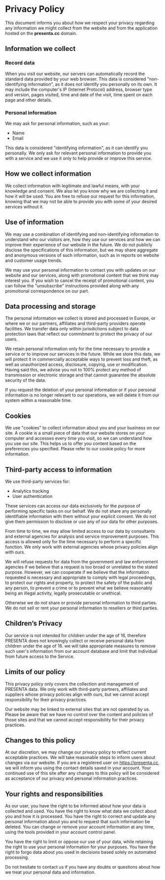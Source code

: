 # Privacy Policy

This document informs you about how we respect your privacy regarding any information we might collect from the website and from the application hosted on the **presenta.cc** domain.

## Information we collect

### Record data

When you visit our website, our servers can automatically record the standard data provided by your web browser. This data is considered "non-identifying information", as it does not identify you personally on its own. It may include the computer's IP (Internet Protocol) address, browser type and version, pages visited, time and date of the visit, time spent on each page and other details.

### Personal information

We may ask for personal information, such as your:

- Name
- Email

This data is considered "identifying information", as it can identify you personally. We only ask for relevant personal information to provide you with a service and we use it only to help provide or improve this service.

## How we collect information

We collect information with legitimate and lawful means, with your knowledge and consent. We also let you know why we are collecting it and how it will be used. You are free to refuse our request for this information, knowing that we may not be able to provide you with some of your desired services without it.

## Use of information

We may use a combination of identifying and non-identifying information to understand who our visitors are, how they use our services and how we can improve their experience of our website in the future. We do not publicly disclose the specifications of this information, but we may share aggregate and anonymous versions of such information, such as in reports on website and customer usage trends.

We may use your personal information to contact you with updates on our website and our services, along with promotional content that we think may interest you. If you wish to cancel the receipt of promotional content, you can follow the "unsubscribe" instructions provided along with any promotional correspondence on our part.

## Data processing and storage

The personal information we collect is stored and processed in Europe, or where we or our partners, affiliates and third-party providers operate facilities. We transfer data only within jurisdictions subject to data protection laws that reflect our commitment to protect the privacy of our users.

We retain personal information only for the time necessary to provide a service or to improve our services in the future. While we store this data, we will protect it in commercially acceptable ways to prevent loss and theft, as well as unauthorized access, disclosure, copying, use or modification. Having said this, we advise you not to 100% protect any method of transmission or electronic storage and that cannot guarantee the absolute security of the data.

If you request the deletion of your personal information or if your personal information is no longer relevant to our operations, we will delete it from our system within a reasonable time.

## Cookies

We use "cookies" to collect information about you and your business on our site. A cookie is a small piece of data that our website stores on your computer and accesses every time you visit, so we can understand how you use our site. This helps us to offer you content based on the preferences you specified. Please refer to our cookie policy for more information.

## Third-party access to information

We use third-party services for:

- Analytics tracking
- User authentication

These services can access our data exclusively for the purpose of performing specific tasks on our behalf. We do not share any personally identifiable information with them without your explicit consent. We do not give them permission to disclose or use any of our data for other purposes.

From time to time, we may allow limited access to our data by consultants and external agencies for analysis and service improvement purposes. This access is allowed only for the time necessary to perform a specific function. We only work with external agencies whose privacy policies align with ours.

We will refuse requests for data from the government and law enforcement agencies if we believe that a request is too broad or unrelated to the stated purpose. However, we can cooperate if we believe that the information requested is necessary and appropriate to comply with legal proceedings, to protect our rights and property, to protect the safety of the public and any person, to prevent a crime or to prevent what we believe reasonably being an illegal activity, legally prosecutable or unethical.

Otherwise we do not share or provide personal information to third parties. We do not sell or rent your personal information to resellers or third parties.

## Children’s Privacy

Our service is not intended for children under the age of 16, therefore PRESENTA does not knowingly collect or receive personal data from children under the age of 16. we will take appropriate measures to remove such user's information from our account database and limit that individual from future access to the Service.

## Limits of our policy

This privacy policy only covers the collection and management of PRESENTA data. We only work with third-party partners, affiliates and suppliers whose privacy policies align with ours, but we cannot accept responsibility for their privacy practices.

Our website may be linked to external sites that are not operated by us. Please be aware that we have no control over the content and policies of those sites and that we cannot accept responsibility for their privacy practices.

## Changes to this policy

At our discretion, we may change our privacy policy to reflect current acceptable practices. We will take reasonable steps to inform users about changes via our website. If you are a registered user on https://presenta.cc, we will inform you using the contact details saved in your account. Your continued use of this site after any changes to this policy will be considered as acceptance of our privacy and personal information practices.

## Your rights and responsibilities

As our user, you have the right to be informed about how your data is collected and used. You have the right to know what data we collect about you and how it is processed. You have the right to correct and update any personal information about you and to request that such information be deleted. You can change or remove your account information at any time, using the tools provided in your account control panel.

You have the right to limit or oppose our use of your data, while retaining the right to use your personal information for your purposes. You have the right to forgo data about you used in decisions based solely on automated processing.

Do not hesitate to contact us if you have any doubts or questions about how we treat your personal data and information.
